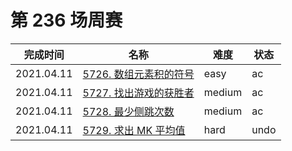 # 第 236 场周赛

**完成时间**|**名称**|**难度**|**状态**
------------|--------|--------|--------
2021.04.11|[5726. 数组元素积的符号](./5726.%20数组元素积的符号)|easy|ac
2021.04.11|[5727. 找出游戏的获胜者](./5727.%20找出游戏的获胜者)|medium|ac
2021.04.11|[5728. 最少侧跳次数](./5728.%20最少侧跳次数)|medium|ac
2021.04.11|[5729. 求出 MK 平均值](./5729.%20求出%20MK%20平均值)|hard|undo
